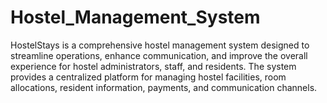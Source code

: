 # Hostel_Management_System

HostelStays is a comprehensive hostel management system designed to streamline operations, enhance
communication, and improve the overall experience for hostel administrators, staff, and residents. The
system provides a centralized platform for managing hostel facilities, room allocations, resident
information, payments, and communication channels.
